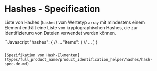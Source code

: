 # Hashes - Specification

Liste von Hashes (`hashes`) vom Wertetyp `array` mit mindestens einem Element enthält eine Liste von kryptographischen Hashes, die zur Identifizierung von Dateien verwendet werden können.

``Javascript
"hashes": {
  // ...
  "items": {
    // ...
  }
}
```

[Spezifikation von Hash-Elementen](types/full_product_name/product_identification_helper/hashes/hash-spec.de.md)